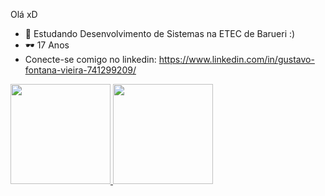 Olá xD
- 🌱 Estudando Desenvolvimento de Sistemas na ETEC de Barueri :)
- 🕶  17 Anos 
- Conecte-se comigo no linkedin: https://www.linkedin.com/in/gustavo-fontana-vieira-741299209/
 <div>
  <a href="https://github.com/gustavofontanavieira">
  <img height="160em" src="https://github-readme-stats.vercel.app/api?username=gustavofontanavieira&show_icons=true&theme=dark&include_all_commits=true&count_private=true"/>
  <img height="160em" src="https://github-readme-stats.vercel.app/api/top-langs/?username=gustavofontanavieira&layout=compact&langs_count=7&theme=dark"/>
</div>
